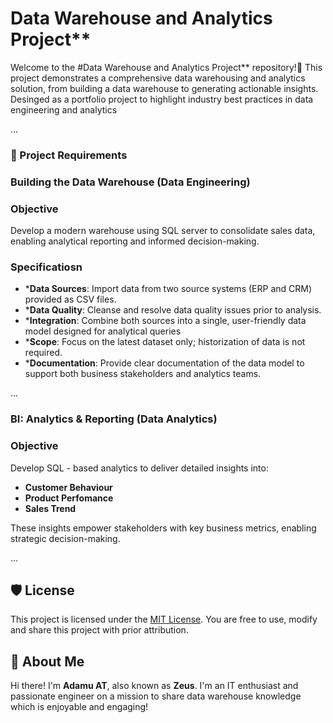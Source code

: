 # Data Warehouse and Analytics Project**

Welcome to the #Data Warehouse and Analytics Project** repository!🚀
This project demonstrates a comprehensive data warehousing and analytics solution, from building a data warehouse to generating actionable insights. Desinged as a portfolio project to highlight industry best practices in data engineering and analytics

...

### 🚀 Project Requirements

### Building the Data Warehouse (Data Engineering)

### Objective
Develop a modern warehouse using SQL server to consolidate sales data, enabling analytical reporting and informed decision-making.

### Specificatiosn
- ***Data Sources**: Import data from two source systems (ERP and CRM) provided as CSV files.
- ***Data Quality**: Cleanse and resolve data quality issues prior to analysis.
- ***Integration**: Combine both sources into a single, user-friendly data model designed for analytical queries
- ***Scope**: Focus on the latest dataset only; historization of data is not required.
- ***Documentation**: Provide clear documentation of the data model to support both business stakeholders and analytics teams.

...

### BI: Analytics & Reporting (Data Analytics)

### Objective
Develop SQL - based analytics to deliver detailed insights into:
- **Customer Behaviour** 
- **Product Perfomance**
- **Sales Trend**

These insights empower stakeholders with key business metrics, enabling strategic decision-making.

...

## 🛡️ License

This project is licensed under the [MIT License](LICENSE). You are free to use, modify and share this project with prior attribution.

## 🦋 About Me

Hi there! I'm **Adamu AT**, also known as **Zeus**. I'm an IT enthusiast and passionate engineer on a mission to share data warehouse knowledge which is enjoyable and engaging!

